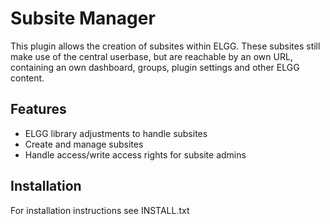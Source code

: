 Subsite Manager
===============
This plugin allows the creation of subsites within ELGG. These subsites still make use of the central userbase, but are reachable by an own URL, containing an own dashboard, groups, plugin settings and other ELGG content.

Features
--------
- ELGG library adjustments to handle subsites
- Create and manage subsites
- Handle access/write access rights for subsite admins

Installation
------------
For installation instructions see INSTALL.txt